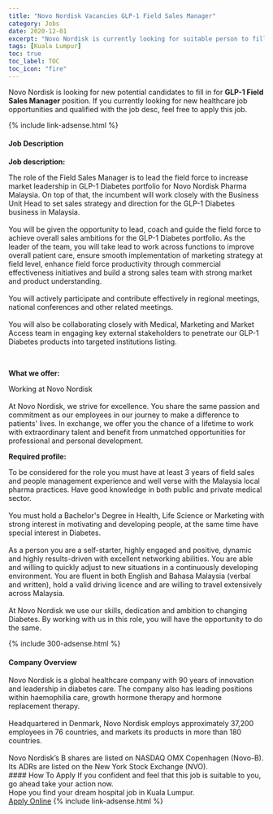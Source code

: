 ```yaml
---
title: "Novo Nordisk Vacancies GLP-1 Field Sales Manager" 
category: Jobs 
date: 2020-12-01 
excerpt: "Novo Nordisk is currently looking for suitable person to fill in the GLP-1 Field Sales Manager which positioned at Kuala Lumpur" 
tags: [Kuala Lumpur] 
toc: true 
toc_label: TOC 
toc_icon: "fire" 
--- 
```


<p>Novo Nordisk is looking for new potential candidates to fill in for <b>GLP-1 Field Sales Manager</b> position. If you currently looking for new healthcare job opportunities and qualified with the job desc, feel free to apply this job.
</p>{% include link-adsense.html %} 
<div><div><div><h4>Job Description</h4></div></div><div><div><span><div><p><b>Job description:</b></p><p>The role of the Field Sales Manager is to lead the field force to increase market leadership in GLP-1 Diabetes portfolio for Novo Nordisk Pharma Malaysia. On top of that, the incumbent will work closely with the Business Unit Head to set sales strategy and direction for the GLP-1 Diabetes business in Malaysia.&#160;<br><br>You will be given the opportunity to lead, coach and guide the field force to achieve overall sales ambitions for the GLP-1 Diabetes portfolio. As the leader of the team, you will take lead to work across functions to improve overall patient care, ensure smooth implementation of marketing strategy at field level, enhance field force productivity through commercial effectiveness initiatives and build a strong sales team with strong market and product understanding. &#160;<br><br>You will actively participate and contribute effectively in regional meetings, national conferences and other related meetings.&#160;<br><br>You will also be collaborating closely with Medical, Marketing and Market Access team in engaging key external stakeholders to penetrate our GLP-1 Diabetes products into targeted institutions listing. &#160;</p><br><p><b>What we offer:</b></p><p>Working at Novo Nordisk<br><br>At Novo Nordisk, we strive for excellence. You share the same passion and commitment as our employees in our journey to make a difference to patients' lives. In exchange, we offer you the chance of a lifetime to work with extraordinary talent and benefit from unmatched opportunities for professional and personal development.</p><p><b>Required profile:</b></p><p>To be considered for the role you must have at least 3 years of field sales and people management experience and well verse with the Malaysia local pharma practices. Have good knowledge in both public and private medical sector.<br><br>You must hold a Bachelor's Degree in Health, Life Science or Marketing with strong interest in motivating and developing people, at the same time have special interest in Diabetes.&#160;<br><br>As a person you are a self-starter, highly engaged and positive, dynamic and highly results-driven with excellent networking abilities. You are able and willing to quickly adjust to new situations in a continuously developing environment. You are fluent in both English and Bahasa Malaysia (verbal and written), hold a valid driving licence and are willing to travel extensively across Malaysia.<br><br>At Novo Nordisk we use our skills, dedication and ambition to changing Diabetes. By working with us in this role, you will have the opportunity to do the same.</p></div></span></div></div></div> 
{% include 300-adsense.html %} 
<div><div><div><h4>Company Overview</h4></div></div><div><div><span><div><div>
	Novo Nordisk is a global healthcare company with 90 years of innovation and leadership in diabetes care. The company also has leading positions within haemophilia care, growth hormone therapy and hormone replacement therapy.</div>
<div>
<br>
	Headquartered in Denmark, Novo Nordisk employs approximately 37,200 employees in 76 countries, and markets its products in more than 180 countries.</div>
<div>
<br>
	Novo Nordisk&#8217;s B shares are listed on NASDAQ OMX Copenhagen (Novo-B). Its ADRs are listed on the New York Stock Exchange (NVO).</div></div></span></div></div></div> 
#### How To Apply 
If you confident and feel that this job is suitable to you, go ahead take your action now. <br/> 
Hope you find your dream hospital job in Kuala Lumpur. <br/> 
<a href="https://www.jobstreet.com.my/en/job/glp-1-field-sales-manager-4433750?jobId=jobstreet-my-job-4433750&sectionRank=8&token=0~b99802c8-d14a-4444-adc8-75c4e2b51862&fr=SRP%20View%20In%20New%20Ta" class="btn btn--warning" target="_blank" rel="nofollow noopenner">Apply Online</a> 
{% include link-adsense.html %} 